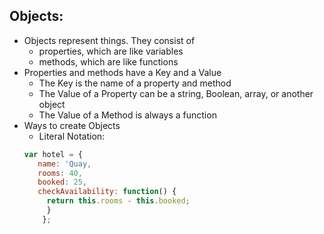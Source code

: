 ## Objects:
- Objects represent things.  They consist of
    - properties, which are like variables
    - methods, which are like functions
- Properties and methods have a Key and a Value
    - The Key is the name of a property and method
    - The Value of a Property can be a string, Boolean, array, or another object
    - The Value of a Method is always a function
- Ways to create Objects
    - Literal Notation:
     ```javascript
     var hotel = {
        name: 'Quay,
        rooms: 40,
        booked: 25,
        checkAvailability: function() {
          return this.rooms - this.booked;
          }
         };
